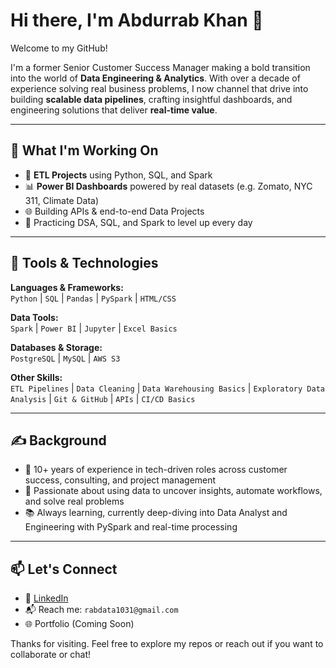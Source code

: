 # Hi there, I'm Abdurrab Khan 👋

Welcome to my GitHub!

I'm a former Senior Customer Success Manager making a bold transition into the world of **Data Engineering & Analytics**. With over a decade of experience solving real business problems, I now channel that drive into building **scalable data pipelines**, crafting insightful dashboards, and engineering solutions that deliver **real-time value**.

---

## 🚀 What I'm Working On
- 🔧 **ETL Projects** using Python, SQL, and Spark
- 📊 **Power BI Dashboards** powered by real datasets (e.g. Zomato, NYC 311, Climate Data)
- 🌐 Building APIs & end-to-end Data Projects
- 🧠 Practicing DSA, SQL, and Spark to level up every day

---

## 🧰 Tools & Technologies

**Languages & Frameworks:**  
`Python` | `SQL` | `Pandas` | `PySpark` | `HTML/CSS`

**Data Tools:**  
`Spark` | `Power BI` | `Jupyter` | `Excel Basics`

**Databases & Storage:**  
`PostgreSQL` | `MySQL` | `AWS S3` 

**Other Skills:**  
`ETL Pipelines` | `Data Cleaning` | `Data Warehousing Basics` | `Exploratory Data Analysis` | `Git & GitHub` | `APIs` | `CI/CD Basics`

---

## ✍️ Background

- 🎯 10+ years of experience in tech-driven roles across customer success, consulting, and project management  
- 🧩 Passionate about using data to uncover insights, automate workflows, and solve real problems  
- 📚 Always learning, currently deep-diving into Data Analyst and Engineering with PySpark and real-time processing

---

## 📫 Let's Connect

- 🔗 [LinkedIn](https://www.linkedin.com/in/rab-khan/)
- 📬 Reach me: `rabdata1031@gmail.com`
- 🌐 Portfolio (Coming Soon)

Thanks for visiting. Feel free to explore my repos or reach out if you want to collaborate or chat!
